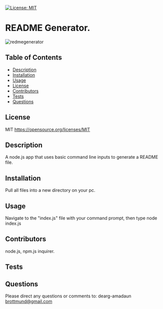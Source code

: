  [![License: MIT](https://img.shields.io/badge/License-MIT-yellow.svg)](https://opensource.org/licenses/MIT)
  
  # README Generator.
  ![redmegenerator](https://user-images.githubusercontent.com/83721789/134789416-99ddead7-66f2-43d8-8b77-443021d355e7.jpg)

  ## Table of Contents
  * [Description](#Description)
  * [Installation](#Installation)
  * [Usage](#Usage)
  * [License](#License)
  * [Contributors](#Contributors)
  * [Tests](#Tests)
  * [Questions](#Questions)
  
  ## License
  MIT
   https://opensource.org/licenses/MIT
            
  ## Description
  A node.js app that uses basic command line inputs to generate a README file.
            
  
  ## Installation
  Pull all files into a new directory on your pc.
  
  ## Usage
  Navigate to the "index.js" file with your command prompt, then type node index.js
  
  
   ## Contributors
   node.js, npm.js inquirer.
  
  ## Tests
  
  
  ## Questions
  Please direct any questions or comments to:
  dearg-amadaun
  brottmund@gmail.com
  
